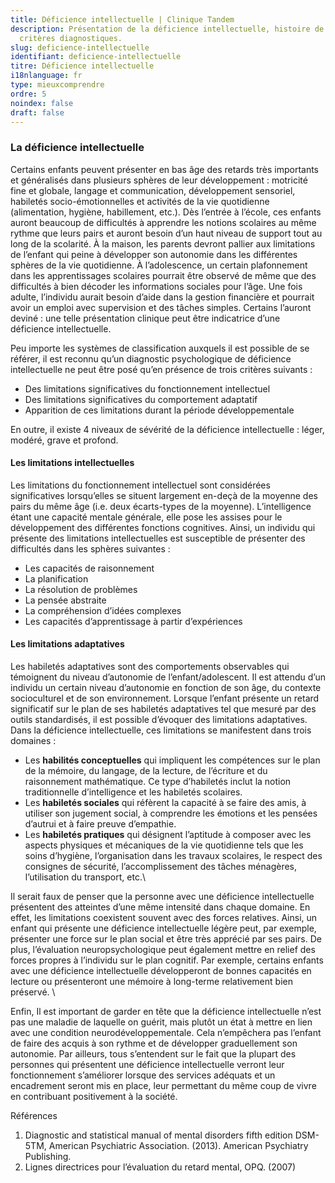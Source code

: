 ```yaml
---
title: Déficience intellectuelle | Clinique Tandem
description: Présentation de la déficience intellectuelle, histoire de cas et
  critères diagnostiques.
slug: deficience-intellectuelle
identifiant: deficience-intellectuelle
titre: Déficience intellectuelle
i18nlanguage: fr
type: mieuxcomprendre
ordre: 5
noindex: false
draft: false
---
```

### La déficience intellectuelle

Certains enfants peuvent présenter en bas âge des retards très importants et généralisés dans plusieurs sphères de leur développement : motricité fine et globale, langage et communication, développement sensoriel, habiletés socio-émotionnelles et activités de la vie quotidienne (alimentation, hygiène, habillement, etc.). Dès l’entrée à l’école, ces enfants auront beaucoup de difficultés à apprendre les notions scolaires au même rythme que leurs pairs et auront besoin d’un haut niveau de support tout au long de la scolarité. À la maison, les parents devront pallier aux limitations de l’enfant qui peine à développer son autonomie dans les différentes sphères de la vie quotidienne. À l’adolescence, un certain plafonnement dans les apprentissages scolaires pourrait être observé de même que des difficultés à bien décoder les informations sociales pour l’âge. Une fois adulte, l’individu aurait besoin d’aide dans la gestion financière et pourrait avoir un emploi avec supervision et des tâches simples. Certains l’auront deviné : une telle présentation clinique peut être indicatrice d’une déficience intellectuelle. 

Peu importe les systèmes de classification auxquels il est possible de se référer, il est reconnu qu’un diagnostic psychologique de déficience intellectuelle ne peut être posé qu’en présence de trois critères suivants  :

* Des limitations significatives du fonctionnement intellectuel
* Des limitations significatives du comportement adaptatif
* Apparition de ces limitations durant la période développementale 

En outre, il existe 4 niveaux de sévérité de la déficience intellectuelle : léger, modéré, grave et profond.

#### Les limitations intellectuelles

Les limitations du fonctionnement intellectuel sont considérées significatives lorsqu’elles se situent largement en-deçà de la moyenne des pairs du même âge (i.e. deux écarts-types de la moyenne). L’intelligence étant une capacité mentale générale, elle pose les assises pour le développement des différentes fonctions cognitives. Ainsi, un individu qui présente des limitations intellectuelles est susceptible de présenter des difficultés dans les sphères suivantes : 

* Les capacités de raisonnement
* La planification
* La résolution de problèmes
* La pensée abstraite
* La compréhension d’idées complexes
* Les capacités d’apprentissage à partir d’expériences

#### Les limitations adaptatives

Les habiletés adaptatives sont des comportements observables qui témoignent du niveau d’autonomie de l’enfant/adolescent. Il est attendu d’un individu un certain niveau d’autonomie en fonction de son âge, du contexte socioculturel et de son environnement. Lorsque l’enfant présente un retard significatif sur le plan de ses habiletés adaptatives tel que mesuré par des outils standardisés, il est possible d’évoquer des limitations adaptatives. Dans la déficience intellectuelle, ces limitations se manifestent dans trois domaines : 

* Les **habilités conceptuelles** qui impliquent les compétences sur le plan de la mémoire, du langage, de la lecture, de l’écriture et du raisonnement mathématique. Ce type d’habiletés inclut la notion traditionnelle d’intelligence et les habiletés scolaires.
* Les **habiletés sociales** qui réfèrent la capacité à se faire des amis, à utiliser son jugement social, à comprendre les émotions et les pensées d’autrui et à faire preuve d’empathie.
* Les **habiletés pratiques** qui désignent l’aptitude à composer avec les aspects physiques et mécaniques de la vie quotidienne tels que les soins d’hygiène, l’organisation dans les travaux scolaires, le respect des consignes de sécurité, l’accomplissement des tâches ménagères, l’utilisation du transport, etc.\

Il serait faux de penser que la personne avec une déficience intellectuelle présentent  des atteintes d’une même intensité dans chaque domaine. En effet, les limitations coexistent souvent avec des forces relatives. Ainsi, un enfant qui présente une déficience intellectuelle légère peut, par exemple, présenter une force sur le plan social et être très apprécié par ses pairs. De plus, l’évaluation neuropsychologique peut également mettre en relief des forces propres à l’individu sur le plan cognitif. Par exemple, certains enfants avec une déficience intellectuelle développeront de bonnes capacités en lecture ou présenteront une mémoire à long-terme relativement bien préservé. \

Enfin, Il est important de garder en tête que la déficience intellectuelle n’est pas une maladie de laquelle on guérit, mais plutôt un état à mettre en lien avec une condition neurodéveloppementale. Cela n’empêchera pas l’enfant de faire des acquis à son rythme et de développer graduellement son autonomie. Par ailleurs, tous s’entendent sur le fait que la plupart des personnes qui présentent une déficience intellectuelle verront leur fonctionnement s’améliorer lorsque des services adéquats et un encadrement seront mis en place, leur permettant du même coup de vivre en contribuant positivement à la société. 

Références

1. Diagnostic and statistical manual of mental disorders fifth edition DSM-5TM, American Psychiatric Association. (2013). American Psychiatry Publishing.
2. Lignes directrices pour l’évaluation du retard mental, OPQ. (2007)